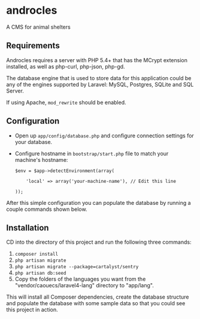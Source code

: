 androcles
=========

A CMS for animal shelters


Requirements
------------

Androcles requires a server with PHP 5.4+ that has the MCrypt extension installed, as well as php-curl, php-json, php-gd.

The database engine that is used to store data for this application could be any of the engines supported by Laravel: MySQL, Postgres, SQLite and SQL Server.

If using Apache, `mod_rewrite` should be enabled.

Configuration
-------------

- Open up `app/config/database.php` and configure connection settings for your database.
- Configure hostname in `bootstrap/start.php` file to match your machine's hostname:

    ```
    $env = $app->detectEnvironment(array(

        'local' => array('your-machine-name'), // Edit this line

    ));
    ```

After this simple configuration you can populate the database by running a couple commands shown below.


Installation
------------

CD into the directory of this project and run the following three commands:

1. `composer install`
2. `php artisan migrate`
3. `php artisan migrate --package=cartalyst/sentry`
4. `php artisan db:seed`
5. Copy the folders of the languages you want from the "vendor/caouecs/laravel4-lang" directory to "app/lang".

This will install all Composer dependencies, create the database structure and populate the database with some sample data so that you could see this project in action.
